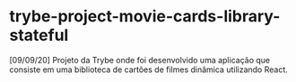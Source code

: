 # trybe-project-movie-cards-library-stateful
[09/09/20] Projeto da Trybe onde foi desenvolvido uma aplicação que consiste em uma biblioteca de cartões de filmes dinâmica utilizando React.
